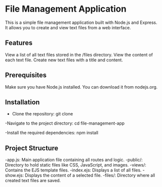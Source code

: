 # File Management Application
This is a simple file management application built with Node.js and Express. It allows you to create and view text files from a web interface.

## Features
View a list of all text files stored in the /files directory.
View the content of each text file.
Create new text files with a title and content.

## Prerequisites
Make sure you have Node.js installed. You can download it from nodejs.org.

## Installation
- Clone the repository:
git clone <repository-url>

-Navigate to the project directory:
cd file-management-app

-Install the required dependencies:
npm install

## Project Structure
-app.js: Main application file containing all routes and logic.
-public/: Directory to hold static files like CSS, JavaScript, and images.
-views/: Contains the EJS template files.
-index.ejs: Displays a list of all files.
-show.ejs: Displays the content of a selected file.
-files/: Directory where all created text files are saved.

